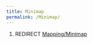 ```yaml
---
title: Minimap
permalink: /Minimap/
---
```


1.  REDIRECT [Mapping/Minimap](Mapping_Minimap "wikilink")